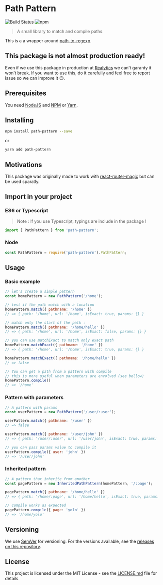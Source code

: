 # Path Pattern
[![Build Status](https://travis-ci.org/Realytics/path-pattern.svg?branch=master)](https://travis-ci.org/Realytics/path-pattern)
[![npm](https://img.shields.io/npm/dm/localeval.svg)](https://github.com/Realytics/path-pattern)

> A small library to match and compile paths

This is a a wrapper around [path-to-regexp](https://github.com/pillarjs/path-to-regexp).

## This package is ~~not~~ almost production ready!

Even if we use this package in production at [Realytics](https://www.realytics.io/) we can't garanty it won't break.
If you want to use this, do it carefully and feel free to report issue so we can improve it 😉.

## Prerequisites

You need [NodeJS](https://nodejs.org/en/) and [NPM](https://www.npmjs.com/) or [Yarn](https://yarnpkg.com/en/).

## Installing

```bash
npm install path-pattern --save
```

or

```bash
yarn add path-pattern
```

## Motivations

This package was originally made to work with [react-router-magic](https://github.com/Realytics/react-router-magic) but can be used sparatly.  

## Import in your project

### ES6 or Typescript

> Note : If you use Typescript, typings are include in the package !

```js
import { PathPattern } from 'path-pattern';
```

### Node

```js
const PathPattern = require('path-pattern').PathPattern;
```

## Usage

### Basic example

```js
// let's create a simple pattern
const homePattern = new PathPattern('/home');

// test if the path match with a location
homePattern.match({ pathname: '/home' })
// => { path: '/home', url: '/home', isExact: true, params: {} }

// match only the start of the path :
homePattern.match({ pathname: '/home/hello' })
// => { path: '/home', url: '/home', isExact: false, params: {} }

// you can use matchExact to match only exact path
homePattern.matchExact({ pathname: '/home' })
// => { path: '/home', url: '/home', isExact: true, params: {} }

homePattern.matchExact({ pathname: '/home/hello' })
// => false

// You can get a path from a pattern with compile
// this is more useful when parameters are envolved (see bellow)
homePattern.compile()
// => '/home'
```

### Pattern with parameters

```js
// A pattern with params
const userPattern = new PathPattern('/user/:user');

userPattern.match({ pathname: '/user' })
// => false

userPattern.match({ pathname: '/user/john' })
// => { path: '/user/:user', url: '/user/john', isExact: true, params: { user: 'john' } }

// you can pass params value to compile it
userPattern.compile({ user: 'john' })
// => '/user/john'
```

### Inherited pattern

```js
// A pattern that inherite from another
const pagePattern = new InheritedPathPattern(homePattern, '/:page');

pagePattern.match({ pathname: '/home/hello' })
// => { path: '/home/:page', url: '/home/hello', isExact: true, params: { page: 'hello' } }

// compile works as expected
pagePattern.compile({ page: 'yolo' })
// => '/home/yolo'

```

## Versioning

We use [SemVer](http://semver.org/) for versioning. For the versions available, see the [releases on this repository](https://github.com/Realytics/path-pattern/releases). 

## License

This project is licensed under the MIT License - see the [LICENSE.md](LICENSE.md) file for details